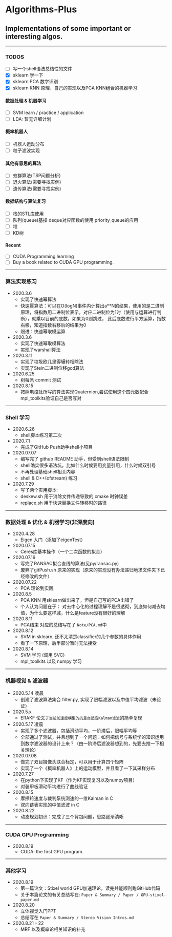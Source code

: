# Algorithms-Plus
## Implementations of some important or interesting algos.
---
### TODOS
- [ ] 写一个shell语法总结性的文件
- [x] sklearn 学一下
- [x] sklearn PCA 数字识别
- [x] sklearn KNN 原理，自己的实现以及PCA KNN组合的机器学习

#### 数据处理 & 机器学习
- [ ] SVM learn / practice / application
- [ ] LDA: 暂无详细计划

#### 概率机器人
- [ ] 机器人运动分布
- [ ] 粒子滤波实现

#### 其他有意思的算法
- [ ] 蚁群算法(TSP问题分析)
- [ ] 退火算法(需要寻找实例)
- [ ] 遗传算法(需要寻找实例)

#### 数据结构与算法复习
- [ ] 栈的STL库使用
- [ ] 队列(queue)基操 deque对应函数的使用 priority_queue的应用
- [ ] 堆
- [ ] KD树
 
#### Recent
- [ ] CUDA Programming learning
- [ ] Buy a book related to CUDA GPU programming.

---
### 算法实现练习
* 2020.3.6
    * 实现了快速幂算法
    * 快速幂算法：可以在O(logN)事件内计算出a**N的结果，使用的是二进制原理，将指数用二进制位表示，对应二进制位为1时（使用与运算进行判断），就乘以目前的底数，如果为0则跳过， 此后底数进行平方运算，指数右移，知道指数右移后的结果为0
    * 跟进：快速幂取模运算
* 2020.3.6
    * 实现了快速幂取模算法
    * 实现了warshall算法
* 2020.3.11
    * 实现了垃圾欧几里得辗转相除法
    * 实现了Stein二进制位移gcd算法
* 2020.6.25
    * 树莓派 commit 测试
* 2020.8.15
    * 按照电控处所写的算法实现Quaternion,尝试使用这个四元数配合mpl_toolkits验证自己是否写对
---
### Shell 学习
* 2020.6.26
    * shell脚本练习第二次
* 2020.7.1
    * 完成了GitHub Push助手shell小项目
* 2020.07.07 
    * 编写完了 github README 助手，但受到shell语法限制
   * shell确实很多语法坑，比如什么时候要用变量引用，什么时候双引号
    * 不再处理基础shell相关内容
    * shell & C++(ofstream) 练习
* 2020.7.29
    * 写了两个实用脚本:
   * deskew.sh 用于消除文件传递导致的 cmake 时钟误差
   * replace.sh 用于快速替换文件转移时的路径
---
### 数据处理 & 优化 & 机器学习(非深度向)
* 2020.4.28
    * Eigen 入门（添加了eigenTest）
* 2020.07.15
    * Ceres库基本操作（一个二次函数的拟合）
* 2020.07.16
    * 写完了RANSAC拟合直线的算法(见py/ransac.py)
    * 废弃了gitPush.sh 原来的实现（原来的实现没有办法递归地求文件夹下已经修改的文件）
* 2020.07.22
    * PCA 理论到实践
* 2020.8.5
    * PCA KNN 用sklearn做出来了，但是自己写的PCA出错了
    * 个人认为问题在于： 对去中心化的过程理解不是很透彻，到底如何减去均值，为什么要这样减，什么是feature没有很好的理解
* 2020.8.11
    * PCA结束 对应的总结写在了 `Note/PCA.md`中
* 2020.8.12
    * SVM in sklearn, 还不太清楚classifier的几个参数的具体作用
    * 看了一下原理，后半部分暂时无法接受
* 2020.8.14
    * SVM 学习 (调用 SVC)
    * mpl_toolkits 以及 numpy 学习
---
### 机器视觉 & 滤波器
* 2020.5.14 凌晨
    * 创建了滤波算法集合 filter.py, 实现了限幅滤波以及中值平均滤波（未验证）
* 2020.5.x
    * ERAKF 论文`于当前加速度模型的抗差自适应Kalman滤波`的简单复现
* 2020.5.17 凌晨
    * 实现了多个滤波器，包括滑动平均，一阶滞后，限幅平均等
    * 全部通过了测试，并且想到了一个问题：如何把信号与系统学的知识运用到数字滤波器的设计上来？（由一阶滞后滤波器想到的，先要去推一下相关理论）
* 2020.07.08 
    * 做完了双目摄像头联合标定，可以用于计算四个矩阵
    * 实现了一个《概率机器人》上的运动模型，并且看了一下其采样分布
* 2020.7.27
    * 在python下实现了KF（作为KF实现复习以及numpy项目）
    * 对装甲板滑动平均进行了曲线验证
* 2020.8.15
    * 摩擦轮速度与裁判系统测速的一维Kalman in C
    * 双向链表实现的中值滤波 in C
* 2020.8.22
    * 动态规划初识：完成了三个背包问题，思路逐渐清晰
---
### CUDA GPU Programming
* 2020.8.19
    * CUDA: the first GPU program.
---
### 其他学习
* 2020.8.19
    * 第一篇论文：Stixel world GPU加速理论，读完并能顺利跑GitHub代码
    * 关于本篇论文的有关总结写在: `Paper & Summary / Paper / GPU-stixel-paper.md`
* 2020.8.20
    * 立体视觉入门PPT
    * 总结写在 `Paper & Summary / Stereo Vision Intros.md`
* 2020.8.21 - 22
    * MRF 以及概率论相关知识的补充

